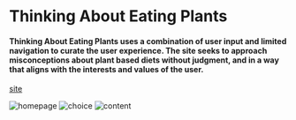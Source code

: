 # Thinking About Eating Plants

#### Thinking About Eating Plants uses a combination of user input and limited navigation to curate the user experience. The site seeks to approach misconceptions about plant based diets without judgment, and in a way that aligns with the interests and values of the user. 

[site](https://nameless-cliffs-95708.herokuapp.com/)

![homepage](http://www.jonathancallahan.info/media/plants-homepage.png)
![choice](http://www.jonathancallahan.info/media/plants-choice.png)
![content](http://www.jonathancallahan.info/media/plants-content.png)
